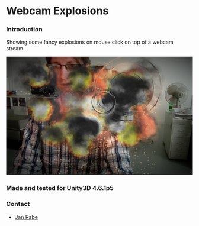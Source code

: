 Webcam Explosions
============================================

### Introduction

Showing some fancy explosions on mouse click on top of a webcam stream.

![Screenshot](https://raw.githubusercontent.com/kibotu/WebcamExplosions/master/screenshot.png)

### Made and tested for Unity3D 4.6.1p5

### Contact
* [Jan Rabe](mailto:janrabe@kibotu.net)
